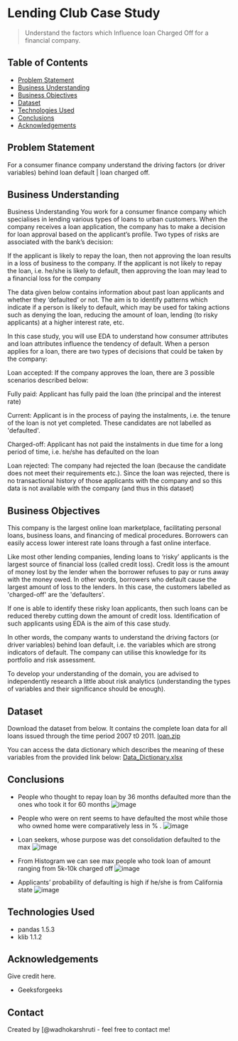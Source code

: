# Lending Club Case Study
> Understand the factors which Influence loan Charged Off for a financial company.


## Table of Contents
* [Problem Statement](#problem-statement)
* [Business Understanding](#business-understanding)
* [Business Objectives](#business-objectives)
* [Dataset](#dataset) 
* [Technologies Used](#technologies-used)
* [Conclusions](#conclusions)
* [Acknowledgements](#acknowledgements)

<!-- You can include any other section that is pertinent to your problem -->
## Problem Statement
For a consumer finance company understand the driving factors (or driver variables) behind loan default | loan charged off.

## Business Understanding
Business Understanding
You work for a consumer finance company which specialises in lending various types of loans to urban customers. When the company receives a loan application, the company has to make a decision for loan approval based on the applicant’s profile. Two types of risks are associated with the bank’s decision:

If the applicant is likely to repay the loan, then not approving the loan results in a loss of business to the company.
If the applicant is not likely to repay the loan, i.e. he/she is likely to default, then approving the loan may lead to a financial loss for the company

The data given below contains information about past loan applicants and whether they ‘defaulted’ or not. The aim is to identify patterns which indicate if a person is likely to default, which may be used for taking actions such as denying the loan, reducing the amount of loan, lending (to risky applicants) at a higher interest rate, etc.

In this case study, you will use EDA to understand how consumer attributes and loan attributes influence the tendency of default.
When a person applies for a loan, there are two types of decisions that could be taken by the company:

Loan accepted: If the company approves the loan, there are 3 possible scenarios described below:

Fully paid: Applicant has fully paid the loan (the principal and the interest rate)

Current: Applicant is in the process of paying the instalments, i.e. the tenure of the loan is not yet completed. These candidates are not labelled as 'defaulted'.

Charged-off: Applicant has not paid the instalments in due time for a long period of time, i.e. he/she has defaulted on the loan 

Loan rejected: The company had rejected the loan (because the candidate does not meet their requirements etc.). Since the loan was rejected, there is no transactional history of those applicants with the company and so this data is not available with the company (and thus in this dataset)

## Business Objectives
This company is the largest online loan marketplace, facilitating personal loans, business loans, and financing of medical procedures. Borrowers can easily access lower interest rate loans through a fast online interface. 

Like most other lending companies, lending loans to ‘risky’ applicants is the largest source of financial loss (called credit loss). Credit loss is the amount of money lost by the lender when the borrower refuses to pay or runs away with the money owed. In other words, borrowers who default cause the largest amount of loss to the lenders. In this case, the customers labelled as 'charged-off' are the 'defaulters'. 

If one is able to identify these risky loan applicants, then such loans can be reduced thereby cutting down the amount of credit loss. Identification of such applicants using EDA is the aim of this case study.

In other words, the company wants to understand the driving factors (or driver variables) behind loan default, i.e. the variables which are strong indicators of default.  The company can utilise this knowledge for its portfolio and risk assessment. 

To develop your understanding of the domain, you are advised to independently research a little about risk analytics (understanding the types of variables and their significance should be enough).

## Dataset
Download the dataset from below. It contains the complete loan data for all loans issued through the time period 2007 t0 2011.
[loan.zip](https://github.com/wadhokarshruti/LendingClubCaseStudy/files/12859975/loan.zip)

You can access the data dictionary which describes the meaning of these variables from the provided link below:
[Data_Dictionary.xlsx](https://github.com/wadhokarshruti/LendingClubCaseStudy/files/12859987/Data_Dictionary.xlsx)

<!-- You don't have to answer all the questions - just the ones relevant to your project. -->

## Conclusions
- People who thought to repay loan by 36 months defaulted more than the ones who took it for 60 months
  ![image](https://github.com/wadhokarshruti/LendingClubCaseStudy/assets/16097864/b331f6b8-fcdc-43c4-8812-2b7a9f767f2f)

- People who were on rent seems to have defaulted the most while those who owned home were comparatively less in % .
  ![image](https://github.com/wadhokarshruti/LendingClubCaseStudy/assets/16097864/184151a6-927d-4d1c-8f96-ee712993db85)

- Loan seekers, whose purpose was det consolidation defaulted to the max
  ![image](https://github.com/wadhokarshruti/LendingClubCaseStudy/assets/16097864/b8bd3b1f-3f2e-4833-abff-e19a90c80e9a)

- From Histogram we can see max people who took loan of amount ranging from 5k-10k charged off
  ![image](https://github.com/wadhokarshruti/LendingClubCaseStudy/assets/16097864/67f2e231-c662-449c-a8ce-e615e8a52235)

- Applicants’ probability of defaulting is high if he/she is from California state
  ![image](https://github.com/wadhokarshruti/LendingClubCaseStudy/assets/16097864/cd5024c2-91a9-40ce-b0b2-e41d89167f8e)

## Technologies Used
- pandas 1.5.3
- klib 1.1.2

## Acknowledgements
Give credit here.
- Geeksforgeeks


## Contact
Created by [@wadhokarshruti - feel free to contact me!


<!-- Optional -->
<!-- ## License -->
<!-- This project is open source and available under the [... License](). -->

<!-- You don't have to include all sections - just the one's relevant to your project -->
